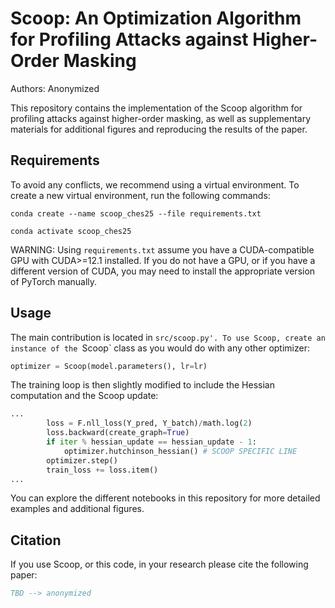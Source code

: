 # Scoop: An Optimization Algorithm for Profiling Attacks against Higher-Order Masking
Authors: Anonymized

This repository contains the implementation of the Scoop algorithm for profiling attacks against higher-order masking, as well as supplementary materials for additional figures and reproducing the results of the paper.

## Requirements

To avoid any conflicts, we recommend using a virtual environment. To create a new virtual environment, run the following commands:

```conda create --name scoop_ches25 --file requirements.txt```

```conda activate scoop_ches25```

WARNING: Using `requirements.txt` assume you have a CUDA-compatible GPU with CUDA>=12.1 installed. If you do not have a GPU, or if you have a different version of CUDA, you may need to install the appropriate version of PyTorch manually.

## Usage

The main contribution is located in `src/scoop.py'. To use Scoop, create an instance of the `Scoop` class as you would do with any other optimizer:

```python
optimizer = Scoop(model.parameters(), lr=lr)
```

The training loop is then slightly modified to include the Hessian computation and the Scoop update:

```python
...
        loss = F.nll_loss(Y_pred, Y_batch)/math.log(2)
        loss.backward(create_graph=True)
        if iter % hessian_update == hessian_update - 1:
            optimizer.hutchinson_hessian() # SCOOP SPECIFIC LINE
        optimizer.step()
        train_loss += loss.item()
...
```

You can explore the different notebooks in this repository for more detailed examples and additional figures.

## Citation

If you use Scoop, or this code, in your research please cite the following paper:

```bibtex
TBD --> anonymized
```